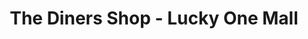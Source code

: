 ---
title: "The Diners Shop - Lucky One Mall"
url: /karachi/the-diners-shop-lucky-one-mall/
shop: clothes
---